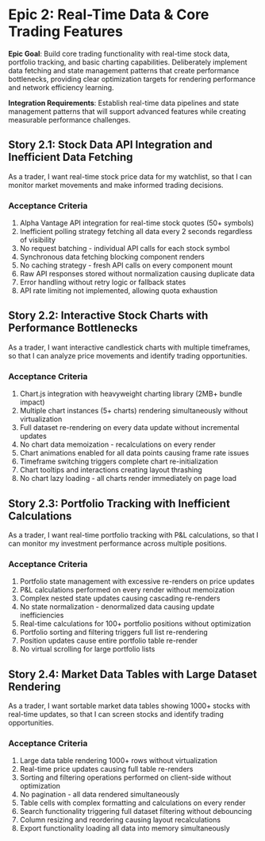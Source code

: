# Epic 2: Real-Time Data & Core Trading Features

**Epic Goal**: Build core trading functionality with real-time stock data, portfolio tracking, and basic charting capabilities. Deliberately implement data fetching and state management patterns that create performance bottlenecks, providing clear optimization targets for rendering performance and network efficiency learning.

**Integration Requirements**: Establish real-time data pipelines and state management patterns that will support advanced features while creating measurable performance challenges.

## Story 2.1: Stock Data API Integration and Inefficient Data Fetching

As a trader,
I want real-time stock price data for my watchlist,
so that I can monitor market movements and make informed trading decisions.

### Acceptance Criteria
1. Alpha Vantage API integration for real-time stock quotes (50+ symbols)
2. Inefficient polling strategy fetching all data every 2 seconds regardless of visibility
3. No request batching - individual API calls for each stock symbol
4. Synchronous data fetching blocking component renders
5. No caching strategy - fresh API calls on every component mount
6. Raw API responses stored without normalization causing duplicate data
7. Error handling without retry logic or fallback states
8. API rate limiting not implemented, allowing quota exhaustion

## Story 2.2: Interactive Stock Charts with Performance Bottlenecks

As a trader,
I want interactive candlestick charts with multiple timeframes,
so that I can analyze price movements and identify trading opportunities.

### Acceptance Criteria
1. Chart.js integration with heavyweight charting library (2MB+ bundle impact)
2. Multiple chart instances (5+ charts) rendering simultaneously without virtualization
3. Full dataset re-rendering on every data update without incremental updates
4. No chart data memoization - recalculations on every render
5. Chart animations enabled for all data points causing frame rate issues
6. Timeframe switching triggers complete chart re-initialization
7. Chart tooltips and interactions creating layout thrashing
8. No chart lazy loading - all charts render immediately on page load

## Story 2.3: Portfolio Tracking with Inefficient Calculations

As a trader,
I want real-time portfolio tracking with P&L calculations,
so that I can monitor my investment performance across multiple positions.

### Acceptance Criteria
1. Portfolio state management with excessive re-renders on price updates
2. P&L calculations performed on every render without memoization
3. Complex nested state updates causing cascading re-renders
4. No state normalization - denormalized data causing update inefficiencies
5. Real-time calculations for 100+ portfolio positions without optimization
6. Portfolio sorting and filtering triggers full list re-rendering
7. Position updates cause entire portfolio table re-render
8. No virtual scrolling for large portfolio lists

## Story 2.4: Market Data Tables with Large Dataset Rendering

As a trader,
I want sortable market data tables showing 1000+ stocks with real-time updates,
so that I can screen stocks and identify trading opportunities.

### Acceptance Criteria
1. Large data table rendering 1000+ rows without virtualization
2. Real-time price updates causing full table re-renders
3. Sorting and filtering operations performed on client-side without optimization
4. No pagination - all data rendered simultaneously
5. Table cells with complex formatting and calculations on every render
6. Search functionality triggering full dataset filtering without debouncing
7. Column resizing and reordering causing layout recalculations
8. Export functionality loading all data into memory simultaneously
